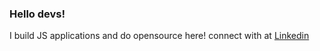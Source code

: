 ### Hello devs!
I build JS applications and do opensource here!
connect with at [Linkedin](https://www.linkedin.com/in/kishore-raja-baab55261/)
